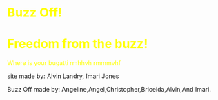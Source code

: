<h1 style="color:Yellow">Buzz Off!</h1>
<h1 style="color:Yellow">Freedom from the buzz!</h1>
<p style="color:Yellow">Where is your bugatti rmhhvh rmmmvhf</p>
<p>site made by: Alvin Landry, Imari Jones</p>
<p>Buzz Off made by: Angeline,Angel,Christopher,Briceida,Alvin,And Imari.</p>

